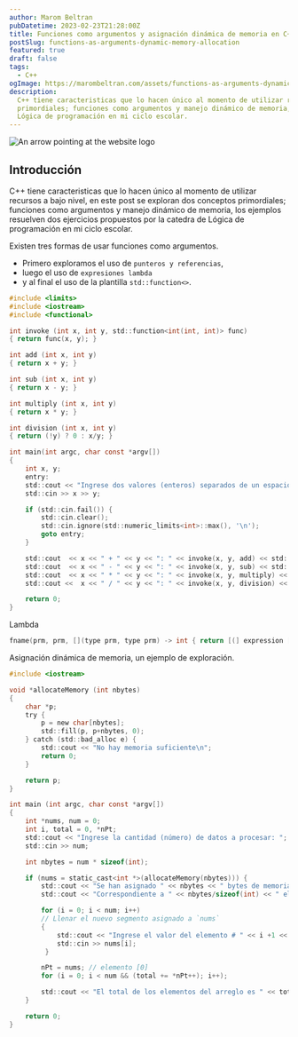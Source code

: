 ```yaml
---
author: Marom Beltran
pubDatetime: 2023-02-23T21:28:00Z
title: Funciones como argumentos y asignación dinámica de memoria en C++
postSlug: functions-as-arguments-dynamic-memory-allocation
featured: true
draft: false
tags:
  - C++
ogImage: https://marombeltran.com/assets/functions-as-arguments-dynamic-memory-allocation.jpg
description:
  C++ tiene caracteristicas que lo hacen único al momento de utilizar recursos a bajo nivel, en este post se exploran dos conceptos
  primordiales; funciones como argumentos y manejo dinámico de memoria, los ejemplos resuelven dos ejercicios propuestos por la catedra de
  Lógica de programación en mi ciclo escolar.
---
```


![An arrow pointing at the website logo](https://marombeltran.com/assets/functions-as-arguments-dynamic-memory-allocation.jpg)

## Introducción

C++ tiene caracteristicas que lo hacen único al momento de utilizar recursos a bajo nivel, en este post se exploran dos conceptos
primordiales; funciones como argumentos y manejo dinámico de memoria, los ejemplos resuelven dos ejercicios propuestos por la catedra de
Lógica de programación en mi ciclo escolar.

Existen tres formas de usar funciones como argumentos.

- Primero exploramos el uso de `punteros y referencias`,
- luego el uso de `expresiones lambda`
- y al final el uso de la plantilla `std::function<>`.

```c
#include <limits>
#include <iostream>
#include <functional>

int invoke (int x, int y, std::function<int(int, int)> func)
{ return func(x, y); }

int add (int x, int y)
{ return x + y; }

int sub (int x, int y)
{ return x - y; }

int multiply (int x, int y)
{ return x * y; }

int division (int x, int y)
{ return (!y) ? 0 : x/y; }

int main(int argc, char const *argv[])
{
    int x, y;
    entry:
    std::cout << "Ingrese dos valores (enteros) separados de un espacio: ";
    std::cin >> x >> y;

    if (std::cin.fail()) {
        std::cin.clear();
        std::cin.ignore(std::numeric_limits<int>::max(), '\n');
        goto entry;
    }

    std::cout  << x << " + " << y << ": " << invoke(x, y, add) << std::endl;
    std::cout  << x << " - " << y << ": " << invoke(x, y, sub) << std::endl;
    std::cout  << x << " * " << y << ": " << invoke(x, y, multiply) << std::endl;
    std::cout <<  x << " / " << y << ": " << invoke(x, y, division) << std::endl;

    return 0;
}
```

Lambda

```c
fname(prm, prm, [](type prm, type prm) -> int { return [(] expression [])]; });
```

Asignación dinámica de memoria, un ejemplo de exploración.

```c
#include <iostream>

void *allocateMemory (int nbytes)
{
    char *p;
    try {
        p = new char[nbytes];
        std::fill(p, p+nbytes, 0);
    } catch (std::bad_alloc e) {
        std::cout << "No hay memoria suficiente\n";
        return 0;
    }

    return p;
}

int main (int argc, char const *argv[])
{
    int *nums, num = 0;
    int i, total = 0, *nPt;
    std::cout << "Ingrese la cantidad (número) de datos a procesar: ";
    std::cin >> num;

    int nbytes = num * sizeof(int);

    if (nums = static_cast<int *>(allocateMemory(nbytes))) {
        std::cout << "Se han asignado " << nbytes << " bytes de memoria." << std::endl;
        std::cout << "Correspondiente a " << nbytes/sizeof(int) << " elementos de tipo integer." << std::endl;

        for (i = 0; i < num; i++)
        // Llenar el nuevo segmento asignado a `nums`
        {
            std::cout << "Ingrese el valor del elemento # " << i +1 << ": ";
            std::cin >> nums[i];
         }

        nPt = nums; // elemento [0]
        for (i = 0; i < num && (total += *nPt++); i++);

        std::cout << "El total de los elementos del arreglo es " << total << std::endl;
    }

    return 0;
}
```
